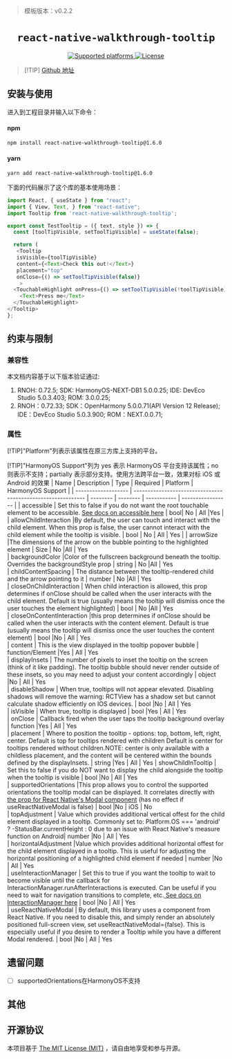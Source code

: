 > 模板版本：v0.2.2

<p align="center">
  <h1 align="center"> <code>react-native-walkthrough-tooltip</code> </h1>
</p>
<p align="center">
    <a href="https://github.com/jasongaare/react-native-walkthrough-tooltip">
        <img src="https://img.shields.io/badge/platforms-android%20|%20ios%20|%20harmony%20-lightgrey.svg" alt="Supported platforms" />
    </a>
    <a href="https://github.com/jasongaare/react-native-walkthrough-tooltip/blob/master/LICENSE">
        <img src="https://img.shields.io/badge/license-MIT-green.svg" alt="License" />
        <!-- <img src="https://img.shields.io/badge/license-Apache-blue.svg" alt="License" /> -->
    </a>
</p>


>[!TIP] [Github 地址](https://github.com/jasongaare/react-native-walkthrough-tooltip)
## 安装与使用

进入到工程目录并输入以下命令：

#### **npm**

```bash
npm install react-native-walkthrough-tooltip@1.6.0
```

#### **yarn**

```bash
yarn add react-native-walkthrough-tooltip@1.6.0
```
下面的代码展示了这个库的基本使用场景：

```js
import React, { useState } from "react";
import { View, Text, } from "react-native";
import Tooltip from 'react-native-walkthrough-tooltip';

export const TestTooltip = ({ text, style }) => {
  const [toolTipVisible, setToolTipVisible] = useState(false);

  return (
   <Tooltip
   isVisible={toolTipVisible}
   content={<Text>Check this out!</Text>}
   placement="top"
   onClose={() => setToolTipVisible(false)}
    >
  <TouchableHighlight onPress={() => setToolTipVisible(!toolTipVisible)}>
    <Text>Press me</Text>
  </TouchableHighlight>
</Tooltip>
};
```
## 约束与限制

### 兼容性

本文档内容基于以下版本验证通过:

1. RNOH: 0.72.5; SDK: HarmonyOS-NEXT-DB1 5.0.0.25; IDE: DevEco Studio 5.0.3.403; ROM: 3.0.0.25;
2. RNOH：0.72.33; SDK：OpenHarmony 5.0.0.71(API Version 12 Release); IDE：DevEco Studio 5.0.3.900; ROM：NEXT.0.0.71;


### 属性
[!TIP]"Platform"列表示该属性在原三方库上支持的平台。

[!TIP]"HarmonyOS Support"列为 yes 表示 HarmonyOS 平台支持该属性；no 则表示不支持；partially 表示部分支持。使用方法跨平台一致，效果对标 iOS 或 Android 的效果
| Name                | Description                                                  | Type     | Required | Platform    | HarmonyOS Support |
| ------------------- | ------------------------------------------------------------ | -------- | -------- | ----------- | ----------------- |
| accessible  | Set this to false if you do not want the root touchable element to be accessible. [See docs on accessible here](https://reactnative.dev/docs/accessibility#accessibility-properties) | bool| No | All  |Yes  |
| allowChildInteraction |By default, the user can touch and interact with the child element. When this prop is false, the user cannot interact with the child element while the tooltip is visible.  | bool | No | All    | Yes    |
| arrowSize |The dimensions of the arrow on the bubble pointing to the highlighted element   | Size | No |All    | Yes   
| backgroundColor |Color of the fullscreen background beneath the tooltip. Overrides the backgroundStyle prop   | string | No |All    | Yes   
| childContentSpacing | The distance between the tooltip-rendered child and the arrow pointing to it   | number | No |All    | Yes   
| closeOnChildInteraction | When child interaction is allowed, this prop determines if onClose should be called when the user interacts with the child element. Default is true (usually means the tooltip will dismiss once the user touches the element highlighted)   | bool |  No |All    | Yes  
| closeOnContentInteraction |this prop determines if onClose should be called when the user interacts with the content element. Default is true (usually means the tooltip will dismiss once the user touches the content element)   | bool |No | All    | Yes   
| content | 	This is the view displayed in the tooltip popover bubble  | function/Element |Yes | All    | Yes  
| displayInsets | The number of pixels to inset the tooltip on the screen (think of it like padding). The tooltip bubble should never render outside of these insets, so you may need to adjust your content accordingly   | object |No | All    | Yes  
| disableShadow | 	When true, tooltips will not appear elevated. Disabling shadows will remove the warning: RCTView has a shadow set but cannot calculate shadow efficiently on IOS devices.  | bool |No | All    | Yes  
| isVisible | When true, tooltip is displayed   | bool |Yes | All    | Yes  
| onClose | Callback fired when the user taps the tooltip background overlay    | function |Yes | All    | Yes  
| placement | Where to position the tooltip - options: top, bottom, left, right, center. Default is top for tooltips rendered with children Default is center for tooltips rendered without children.NOTE: center is only available with a childless placement, and the content will be centered within the bounds defined by the displayInsets. | string |Yes | All    | Yes 
| showChildInTooltip | Set this to false if you do NOT want to display the child alongside the tooltip when the tooltip is visible    | bool |No | All    | Yes   
| supportedOrientations |This prop allows you to control the supported orientations the tooltip modal can be displayed. It correlates directly with [the prop for React Native's Modal component](https://reactnative.dev/docs/modal#supportedorientations) (has no effect if useReactNativeModal is false)    | bool |No | iOS    | No  
| topAdjustment | Value which provides additional vertical offest for the child element displayed in a tooltip. Commonly set to: Platform.OS === 'android' ? -StatusBar.currentHeight : 0 due to an issue with React Native's measure function on Android| number |No | All    | Yes   
| horizontalAdjustment |Value which provides additional horizontal offest for the child element displayed in a tooltip. This is useful for adjusting the horizontal positioning of a highlighted child element if needed | number |No | All    | Yes   
| useInteractionManager | Set this to true if you want the tooltip to wait to become visible until the callback for InteractionManager.runAfterInteractions is executed. Can be useful if you need to wait for navigation transitions to complete, etc.[ See docs on InteractionManager here](https://reactnative.dev/docs/interactionmanager) | bool |No | All    | Yes  
| useReactNativeModal | By default, this library uses a <Modal> component from React Native. If you need to disable this, and simply render an absolutely positioned full-screen view, set useReactNativeModal={false}. This is especially useful if you desire to render a Tooltip while you have a different Modal rendered. | bool |No | All    | Yes  
## 遗留问题

- [ ]  supportedOrientations在HarmonyOS不支持

## 其他

## 开源协议

本项目基于 [The MIT License (MIT)](https://github.com/jasongaare/react-native-walkthrough-tooltip/blob/master/LICENSE) ，请自由地享受和参与开源。